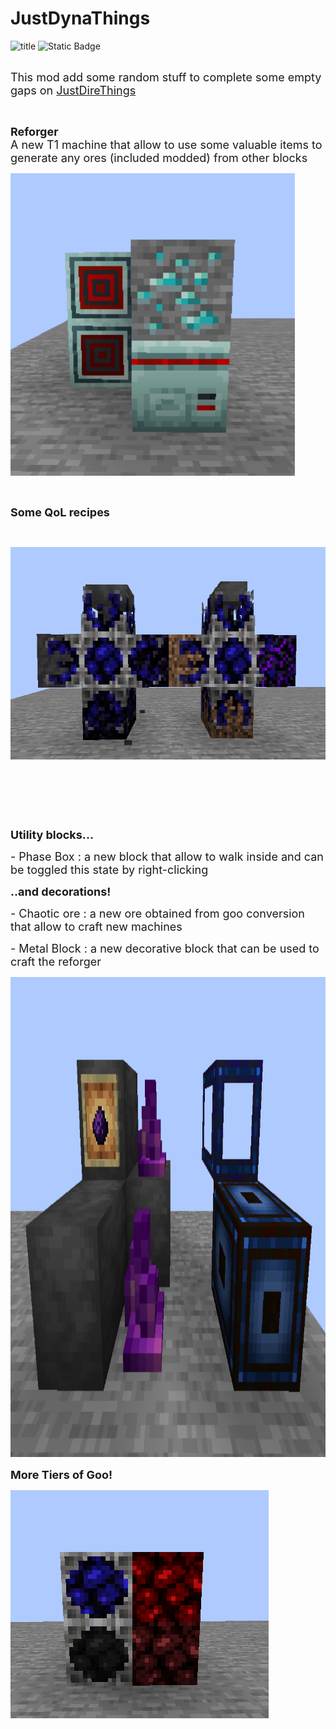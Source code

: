 # JustDynaThings
<p><img src="https://cf.way2muchnoise.eu/versions/1139352.svg" alt="title" width="169" height="25" /> <img src="https://img.shields.io/badge/NeoForge-lime?style=plastic&amp;link=https%3A%2F%2Fneoforged.net%2F" alt="Static Badge" /></p>
<p>&nbsp;<br /><span style="font-size: 18px;">This mod add some random stuff to complete some empty gaps on </span><span style="font-size: 18px;"><a href="https://legacy.curseforge.com/minecraft/mc-mods/just-dire-things">JustDireThings</a></span></p>
<p>&nbsp;</p>
<p><span style="font-size: 18px;"><strong>Reforger</strong></span><br /><span style="font-size: 18px;">A new T1 machine that allow to use some valuable items to generate any ores (included modded) from other blocks</span></p>
<p><img src="https://github.com/DevDyna/ContentArchive/blob/main/JustDynaThings/screen/reforger.png?raw=true" alt="" width="455" height="484" /></p>
<p>&nbsp;</p>
<p><span style="font-size: 18px;"><strong>Some QoL recipes</strong></span></p>
<p>&nbsp;</p>
<p><img src="https://github.com/DevDyna/ContentArchive/blob/main/JustDynaThings/screen/recipe.png?raw=true" alt="" width="617" height="340" /></p>
<p>&nbsp;</p>
<p>&nbsp;</p>
<p>&nbsp;</p>
<p><span style="font-size: 18px;"><strong>Utility blocks...</strong></span></p>
<p><span style="font-size: 18px;">- Phase Box : a new block that allow to walk inside and can be toggled this state by right-clicking</span></p>
<p><span style="font-size: 18px;"><strong>..and decorations!</strong></span></p>
<p><span style="font-size: 18px;">- Chaotic ore : a new ore obtained from goo conversion that allow to craft new machines</span></p>
<p><span style="font-size: 18px;">- Metal Block : a new decorative block that can be used to craft the reforger</span></p>
<p><span style="font-size: 18px;"><strong><img src="https://github.com/DevDyna/ContentArchive/blob/main/JustDynaThings/screen/other.png?raw=true" alt="" width="1024" height="768" /></strong></span></p>
<p><strong style="font-size: 18px;">More Tiers of Goo!</strong></p>
<p><img src="https://github.com/DevDyna/ContentArchive/blob/main/JustDynaThings/screen/goo.png?raw=true" alt="" width="413" height="365" /></p>
